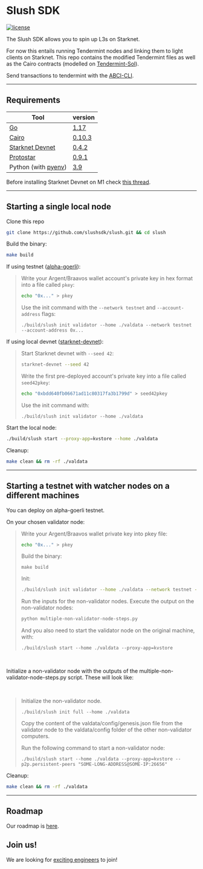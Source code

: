 # Slush SDK

[![license](https://img.shields.io/github/license/tendermint/tendermint.svg)](https://github.com/slushsdk/slush/blob/master/LICENSE)

The Slush SDK allows you to spin up L3s on Starknet.

For now this entails running Tendermint nodes and linking them to light clients on Starknet. This repo contains the modified Tendermint files as well as the Cairo contracts (modelled on [Tendermint-Sol](https://github.com/ChorusOne/tendermint-sol)).

Send transactions to tendermint with the [ABCI-CLI](https://docs.tendermint.com/v0.34/app-dev/abci-cli.html).

---

## Requirements

| Tool                                                                                 |  version                                                                       |
| -------------------------------------------------------------------------------------|--------------------------------------------------------------------------------|
| [Go](https://go.dev/doc/install)                                                     |  [1.17](https://go.dev/doc/go1.17)                                             |
| [Cairo](https://www.cairo-lang.org/docs/quickstart.html)                             |  [0.10.3](https://github.com/starkware-libs/cairo-lang/releases/tag/v0.10.3)   |
| [Starknet Devnet](https://shard-labs.github.io/starknet-devnet/docs/intro#install)   |  [0.4.2](https://github.com/Shard-Labs/starknet-devnet/releases/tag/v0.4.2)    |
| [Protostar](https://docs.swmansion.com/protostar/docs/tutorials/installation)        |  [0.9.1](https://github.com/software-mansion/protostar/releases/tag/v0.9.1)   |
| Python (with [pyenv](https://github.com/pyenv/pyenv))                                |  [3.9](https://www.python.org/downloads/release/python-390/)                   |

Before installing Starknet Devnet on M1 check [this thread](https://github.com/OpenZeppelin/nile/issues/22).

---

## Starting a single local node

Clone this repo
```sh
git clone https://github.com/slushsdk/slush.git && cd slush
```

Build the binary:
```sh
make build
```

If using testnet ([alpha-goerli](https://docs.starknet.io/documentation/useful_info/#starknet_alpha_version_on_goerli_testnet_1)):
>Write your Argent/Braavos wallet account's private key in hex format into a file called `pkey`:
>```sh
>echo "0x..." > pkey
>```
>Use the init command with  the `--network testnet` and `--account-address` flags:
>```
>./build/slush init validator --home ./valdata --network testnet --account-address 0x...
>```

If using local devnet ([starknet-devnet](https://shard-labs.github.io/starknet-devnet/docs/intro#install)):
>Start Starknet devnet with `--seed 42`:
>```sh
>starknet-devnet --seed 42
>```
>Write the first pre-deployed account's private key into a file called `seed42pkey`:
>```sh
>echo "0xbdd640fb06671ad11c80317fa3b1799d" > seed42pkey
>```
>Use the init command with:
>```
>./build/slush init validator --home ./valdata
>```

Start the local node:
```sh
./build/slush start --proxy-app=kvstore --home ./valdata
```

Cleanup:
```sh
make clean && rm -rf ./valdata
```

---

## Starting a testnet with watcher nodes on a different machines

You can deploy on alpha-goerli testnet.

On your chosen validator node:

> Write your Argent/Braavos wallet private key into pkey file:
>```sh
>echo "0x..." > pkey
>```
>Build the binary:
>```
>make build
>```
>Init:
>```sh
>./build/slush init validator --home ./valdata --network testnet --account-address 0x...
>```
>Run the inputs for the non-validator nodes. Execute the output on the non-validator nodes:
>```sh
>python multiple-non-validator-node-steps.py
>```
>And you also need to start the validator node on the original machine, with:
>```
>./build/slush start --home ./valdata --proxy-app=kvstore
>```


<br/>

Initialize a non-validator node with the outputs of the multiple-non-validator-node-steps.py script. These will look like:

<br/>

> Initialize the non-validator node.
>```
> ./build/slush init full --home ./valdata
>```
>Copy the content of the valdata/config/genesis.json file from the validator node to the valdata/config folder of the other non-validator computers.
>
>Run the following command to start a non-validator node:
>```
>./build/slush start --home ./valdata --proxy-app=kvstore --p2p.persistent-peers "SOME-LONG-ADDRESS@SOME-IP:26656"
>```

Cleanup:
```sh
make clean && rm -rf ./valdata
```

---

## Roadmap

Our roadmap is [here](https://geometry.xyz/notebook/the-road-to-slush).

## Join us!
We are looking for [exciting engineers](https://slush.dev/careers) to join!
